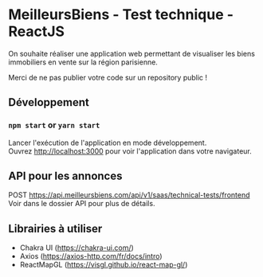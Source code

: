 # MeilleursBiens - Test technique - ReactJS

On souhaite réaliser une application web permettant de visualiser les biens immobiliers en vente sur la région parisienne.

Merci de ne pas publier votre code sur un repository public !

## Développement

### `npm start` or `yarn start`

Lancer l'exécution de l'application en mode développement.\
Ouvrez [http://localhost:3000](http://localhost:3000) pour voir l'application dans votre navigateur.

## API pour les annonces

POST https://api.meilleursbiens.com/api/v1/saas/technical-tests/frontend \
Voir dans le dossier API pour plus de détails.

## Librairies à utiliser

- Chakra UI (https://chakra-ui.com/)
- Axios (https://axios-http.com/fr/docs/intro)
- ReactMapGL (https://visgl.github.io/react-map-gl/)
